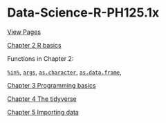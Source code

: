 # Data-Science-R-PH125.1x

[View Pages](https://biscotty666.github.io/Data-Science-R-PH125.1x/)

[Chapter 2 R basics](docs/Pt02.html)

Functions in Chapter 2:

<a href="docs/Pt02.html#pc-in-pc">`%in%`</a>,
<a href="docs/Pt02.html#args">`args`</a>,
<a href="docs/Pt02.html#as-character">`as.character`</a>,
<a href="docs/Pt02.html#as-data-frame">`as.data.frame`</a>,


[Chapter 3 Programming basics](docs/Pt03.html)

[Chapter 4 The tidyverse](docs/Pt04.html)

[Chapter 5 Importing data](docs/Pt05.html)

